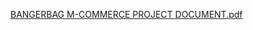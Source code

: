 [BANGERBAG M-COMMERCE PROJECT DOCUMENT.pdf](https://github.com/AmilaThushara/BANGERBAG-M-COMMERCE-MOBILE-APP/files/13828936/BANGERBAG.M-COMMERCE.PROJECT.DOCUMENT.pdf)




